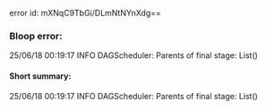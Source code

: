 error id: mXNqC9TbGi/DLmNtNYnXdg==
### Bloop error:

25/06/18 00:19:17 INFO DAGScheduler: Parents of final stage: List()
#### Short summary: 

25/06/18 00:19:17 INFO DAGScheduler: Parents of final stage: List()